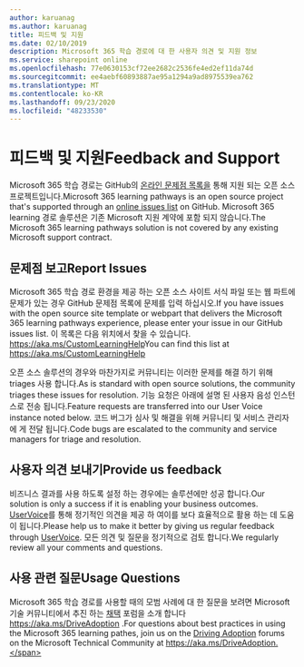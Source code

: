 ```yaml
---
author: karuanag
ms.author: karuanag
title: 피드백 및 지원
ms.date: 02/10/2019
description: Microsoft 365 학습 경로에 대 한 사용자 의견 및 지원 정보
ms.service: sharepoint online
ms.openlocfilehash: 77e0630153cf72ee2682c2536fe4ed2ef11da74d
ms.sourcegitcommit: ee4aebf60893887ae95a1294a9ad8975539ea762
ms.translationtype: MT
ms.contentlocale: ko-KR
ms.lasthandoff: 09/23/2020
ms.locfileid: "48233530"
---
```

# <a name="feedback-and-support"></a><span data-ttu-id="67a33-103">피드백 및 지원</span><span class="sxs-lookup"><span data-stu-id="67a33-103">Feedback and Support</span></span>

<span data-ttu-id="67a33-104">Microsoft 365 학습 경로는 GitHub의 [온라인 문제점 목록을](https://aka.ms/CustomLearningHelp) 통해 지원 되는 오픈 소스 프로젝트입니다.</span><span class="sxs-lookup"><span data-stu-id="67a33-104">Microsoft 365 learning pathways is an open source project that's supported through an [online issues list](https://aka.ms/CustomLearningHelp) on GitHub.</span></span> <span data-ttu-id="67a33-105">Microsoft 365 learning 경로 솔루션은 기존 Microsoft 지원 계약에 포함 되지 않습니다.</span><span class="sxs-lookup"><span data-stu-id="67a33-105">The Microsoft 365 learning pathways solution is not covered by any existing Microsoft support contract.</span></span>  

## <a name="report-issues"></a><span data-ttu-id="67a33-106">문제점 보고</span><span class="sxs-lookup"><span data-stu-id="67a33-106">Report Issues</span></span>

<span data-ttu-id="67a33-107">Microsoft 365 학습 경로 환경을 제공 하는 오픈 소스 사이트 서식 파일 또는 웹 파트에 문제가 있는 경우 GitHub 문제점 목록에 문제를 입력 하십시오.</span><span class="sxs-lookup"><span data-stu-id="67a33-107">If you have issues with the open source site template or webpart that delivers the Microsoft 365 learning pathways experience, please enter your issue in our GitHub issues list.</span></span>  <span data-ttu-id="67a33-108">이 목록은 다음 위치에서 찾을 수 있습니다. https://aka.ms/CustomLearningHelp</span><span class="sxs-lookup"><span data-stu-id="67a33-108">You can find this list at https://aka.ms/CustomLearningHelp</span></span>  

<span data-ttu-id="67a33-109">오픈 소스 솔루션의 경우와 마찬가지로 커뮤니티는 이러한 문제를 해결 하기 위해 triages 사용 합니다.</span><span class="sxs-lookup"><span data-stu-id="67a33-109">As is standard with open source solutions, the community triages these issues for resolution.</span></span> <span data-ttu-id="67a33-110">기능 요청은 아래에 설명 된 사용자 음성 인스턴스로 전송 됩니다.</span><span class="sxs-lookup"><span data-stu-id="67a33-110">Feature requests are transferred into our User Voice instance noted below.</span></span> <span data-ttu-id="67a33-111">코드 버그가 심사 및 해결을 위해 커뮤니티 및 서비스 관리자에 게 전달 됩니다.</span><span class="sxs-lookup"><span data-stu-id="67a33-111">Code bugs are escalated to the community and service managers for triage and resolution.</span></span>  

## <a name="provide-us-feedback"></a><span data-ttu-id="67a33-112">사용자 의견 보내기</span><span class="sxs-lookup"><span data-stu-id="67a33-112">Provide us feedback</span></span>

<span data-ttu-id="67a33-113">비즈니스 결과를 사용 하도록 설정 하는 경우에는 솔루션에만 성공 합니다.</span><span class="sxs-lookup"><span data-stu-id="67a33-113">Our solution is only a success if it is enabling your business outcomes.</span></span>  <span data-ttu-id="67a33-114">[UserVoice](https://go.microsoft.com/fwlink/?linkid=2109552)를 통해 정기적인 의견을 제공 하 여이를 보다 효율적으로 활용 하는 데 도움이 됩니다.</span><span class="sxs-lookup"><span data-stu-id="67a33-114">Please help us to make it better by giving us regular feedback through  [UserVoice](https://go.microsoft.com/fwlink/?linkid=2109552).</span></span>  <span data-ttu-id="67a33-115">모든 의견 및 질문을 정기적으로 검토 합니다.</span><span class="sxs-lookup"><span data-stu-id="67a33-115">We regularly review all your comments and questions.</span></span> 

## <a name="usage-questions"></a><span data-ttu-id="67a33-116">사용 관련 질문</span><span class="sxs-lookup"><span data-stu-id="67a33-116">Usage Questions</span></span>

<span data-ttu-id="67a33-117">Microsoft 365 학습 경로를 사용할 때의 모범 사례에 대 한 질문을 보려면 Microsoft 기술 커뮤니티에서 추진 하는 [채택](https://aka.ms/DriveAdoption) 포럼을 소개 합니다 https://aka.ms/DriveAdoption .</span><span class="sxs-lookup"><span data-stu-id="67a33-117">For questions about best practices in using the Microsoft 365 learning pathes, join us on the [Driving Adoption](https://aka.ms/DriveAdoption) forums on the Microsoft Technical Community at https://aka.ms/DriveAdoption.</span></span> 

